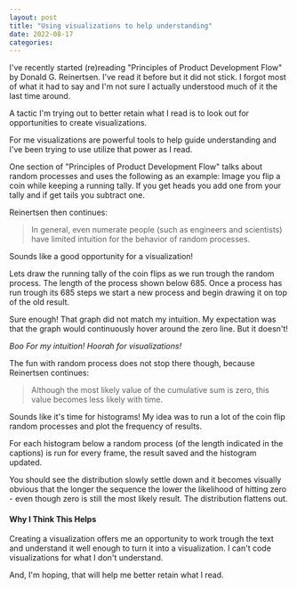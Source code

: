 ```yaml
---
layout: post
title: "Using visualizations to help understanding"
date: 2022-08-17 
categories:
---
```


I've recently started (re)reading "Principles of Product Development Flow" by Donald G. Reinertsen.
I've read it before but it did not stick.
I forgot most of what it had to say and I'm not sure I actually understood much of it the last time around.

A tactic I'm trying out to better retain what I read is to look out for opportunities to create visualizations.

For me visualizations are powerful tools to help guide understanding and I've been trying to use utilize that power as I read.

One section of "Principles of Product Development Flow" talks about random processes and uses the following as an example:
Image you flip a coin while keeping a running tally.
If you get heads you add one from your tally and if get tails you subtract one.

Reinertsen then continues:
> In general, even numerate people (such as engineers and scientists) have limited intuition for the behavior of random processes.

Sounds like a good opportunity for a visualization!

Lets draw the running tally of the coin flips as we run trough the random process.
The length of the process shown below 685.
Once a process has run trough its 685 steps we start a new process and begin drawing it on top of the old result.

<div id="fig1">
    <script type="text/javascript" src="https://erikmejerhansen.github.io/coin-flips/index.b76fa335.js" type="module"></script>
</div>

Sure enough!
That graph did not match my intuition.
My expectation was that the graph would continuously hover around the zero line.
But it doesn't!

*Boo For my intuition!
Hoorah for visualizations!*

The fun with random process does not stop there though, because Reinertsen continues:
> Although the most likely value of the cumulative sum is zero, this value becomes less likely with time.

Sounds like it's time for histograms!
My idea was to run a lot of the coin flip random processes and plot the frequency of results.

For each histogram below a random process (of the length indicated in the captions) is run for every frame, the result saved and the histogram updated.

You should see the distribution slowly settle down and it becomes visually obvious that the longer the sequence the lower the likelihood of hitting zero - even though zero is still the most likely result.
The distribution flattens out.

<div id="fig2">
    <script type="text/javascript" src="https://erikmejerhansen.github.io/coin-flips/index.2cbf189c.js" type="module"></script>
</div>

#### Why I Think This Helps

 Creating a visualization offers me an opportunity to work trough the text and understand it well enough to turn it into a visualization.
 I can't code visualizations for what I don't understand.

 And, I'm hoping, that will help me better retain what I read.
